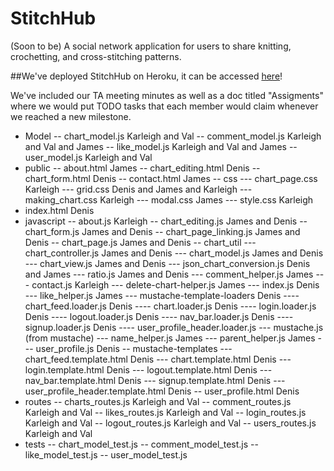 # StitchHub

(Soon to be) A social network application for users to share knitting, crochetting, and cross-stitching patterns. 

##We've deployed StitchHub on Heroku, it can be accessed [here]()!

We've included our TA meeting minutes as well as a doc titled "Assigments" where we would put TODO tasks that each member would claim whenever we reached a new milestone. 

- Model
-- chart_model.js Karleigh and Val
-- comment_model.js Karleigh and Val and James
-- like_model.js Karleigh and Val and James
-- user_model.js Karleigh and Val
- public
-- about.html James
-- chart_editing.html Denis
-- chart_form.html Denis
-- contact.html James
-- css
--- chart_page.css Karleigh
--- grid.css Denis and James and Karleigh
--- making_chart.css Karleigh
--- modal.css James
--- style.css Karleigh 
- index.html Denis
- javascript
-- about.js Karleigh 
-- chart_editing.js James and Denis
-- chart_form.js James and Denis
-- chart_page_linking.js James and Denis
-- chart_page.js James and Denis
-- chart_util
--- chart_controller.js James and Denis
--- chart_model.js James and Denis
--- chart_view.js James and Denis
--- json_chart_conversion.js Denis and James
--- ratio.js James and Denis
--- comment_helper.js James
--- contact.js Karleigh 
--- delete-chart-helper.js James
--- index.js Denis
--- like_helper.js James
--- mustache-template-loaders Denis
---- chart_feed.loader.js Denis
---- chart.loader.js Denis
---- login.loader.js Denis
---- logout.loader.js Denis
---- nav_bar.loader.js Denis
---- signup.loader.js Denis
---- user_profile_header.loader.js
--- mustache.js (from mustache)
--- name_helper.js James
--- parent_helper.js James
--- user_profile.js Denis
-- mustache-templates
--- chart_feed.template.html Denis
--- chart.template.html Denis
--- login.template.html Denis
--- logout.template.html Denis
--- nav_bar.template.html Denis
--- signup.template.html Denis
--- user_profile_header.template.html Denis
-- user_profile.html Denis
- routes
-- charts_routes.js Karleigh and Val
-- comment_routes.js Karleigh and Val
-- likes_routes.js Karleigh and Val
-- login_routes.js Karleigh and Val
-- logout_routes.js Karleigh and Val
-- users_routes.js Karleigh and Val
- tests
-- chart_model_test.js
-- comment_model_test.js
-- like_model_test.js
-- user_model_test.js
